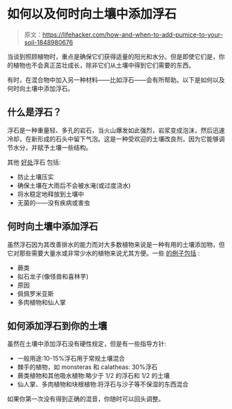 # 如何以及何时向土壤中添加浮石

> 原文：<https://lifehacker.com/how-and-when-to-add-pumice-to-your-soil-1848980676>

当谈到照顾植物时，重点是确保它们获得适量的阳光和水分。但是即使它们是，你的植物也不会真正茁壮成长，除非它们从土壤中得到它们需要的东西。



有时，在混合物中加入另一种材料——比如浮石——会有所帮助。以下是如何以及何时向土壤中添加浮石。

## 什么是浮石？

浮石是一种重量轻、多孔的岩石，当火山爆发如此强烈，岩浆变成泡沫，然后迅速冷却，在新形成的石头中留下气泡。这是一种受欢迎的土壤改良剂，因为它能够调节水分，并赋予土壤一些结构。

其他 [好处](https://www.groworganic.com/blogs/articles/how-to-use-soil-amendments-pumice)浮石 包括:

*   防止土壤压实
*   确保土壤在大雨后不会被水淹(或过度浇水)
*   将水稳定地释放到土壤中
*   无菌的——没有疾病或害虫

## 何时向土壤中添加浮石

虽然浮石因为其改善排水的能力而对大多数植物来说是一种有用的土壤添加物，但它对那些需要大量水或非常少水的植物来说尤其方便。一些 [的例子包括](https://www.plantisuss.com/post/pumice) :

*   蕨类
*   拟石龙子(像怪兽和喜林芋)
*   原因
*   佩佩罗米亚斯
*   多肉植物和仙人掌

## 如何添加浮石到你的土壤

虽然在土壤中添加浮石没有硬性规定，但是有一些指导方针:

*   一般用途:10-15%浮石用于常规土壤混合
*   棘手的植物，如 monsteras 和 calatheas: 30%浮石
*   蕨类植物和其他吸水植物:略少于 1/2 的浮石和 1/2 的土壤
*   仙人掌、多肉植物和块根植物:将浮石与沙子等不保湿的东西混合

如果你第一次没有得到正确的混音，你随时可以回头调整。